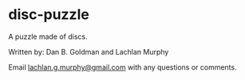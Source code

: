# disc-puzzle
A puzzle made of discs.

Written by:
Dan B. Goldman and Lachlan Murphy

Email lachlan.g.murphy@gmail.com with any questions or comments.
